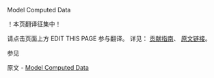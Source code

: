  Model Computed Data

 ！本页翻译征集中！

请点击页面上方 EDIT THIS PAGE 参与翻译。
详见：
[贡献指南]( https://github.com/JinMuInfo/MongoDB-Manual-zh/blob/master/CONTRIBUTING.md )、
[原文链接](  https://docs.mongodb.com/manual/tutorial/model-computed-data/  )。

 参见

原文 - [Model Computed Data]( https://docs.mongodb.com/manual/tutorial/model-computed-data/ )

